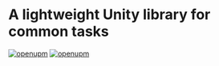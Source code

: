 # A lightweight Unity library for common tasks

[![openupm](https://img.shields.io/npm/v/com.frostbun.unit?label=openupm&registry_uri=https://package.openupm.com)](https://openupm.com/packages/com.frostbun.unit/) [![openupm](https://img.shields.io/badge/dynamic/json?color=brightgreen&label=downloads&query=%24.downloads&suffix=%2Fmonth&url=https%3A%2F%2Fpackage.openupm.com%2Fdownloads%2Fpoint%2Flast-month%2Fcom.frostbun.unit)](https://openupm.com/packages/com.frostbun.unit/)
